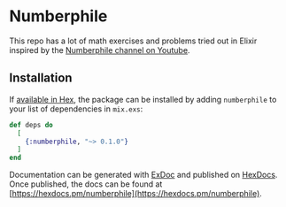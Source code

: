 # Numberphile

This repo has a lot of math exercises and problems tried out in Elixir
inspired by the
[Numberphile channel on Youtube](https://www.youtube.com/channel/UCoxcjq-8xIDTYp3uz647V5A).


## Installation

If [available in Hex](https://hex.pm/docs/publish), the package can be installed
by adding `numberphile` to your list of dependencies in `mix.exs`:

```elixir
def deps do
  [
    {:numberphile, "~> 0.1.0"}
  ]
end
```

Documentation can be generated with [ExDoc](https://github.com/elixir-lang/ex_doc)
and published on [HexDocs](https://hexdocs.pm). Once published, the docs can
be found at [https://hexdocs.pm/numberphile](https://hexdocs.pm/numberphile).

